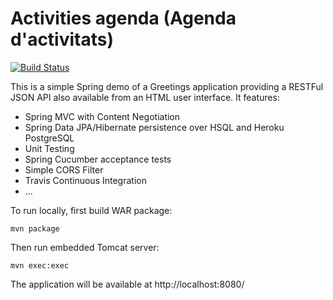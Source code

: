 Activities agenda (Agenda d'activitats)
============

[![Build Status](https://travis-ci.org/RogerTorra/springmvc-html.svg?branch=master)](https://travis-ci.org/RogerTorra/springmvc-html)

This is a simple Spring demo of a Greetings application providing a RESTFul JSON API also available from an HTML user interface. It features:

* Spring MVC with Content Negotiation
* Spring Data JPA/Hibernate persistence over HSQL and Heroku PostgreSQL
* Unit Testing
* Spring Cucumber acceptance tests
* Simple CORS Filter
* Travis Continuous Integration
* ...

To run locally, first build WAR package:
```
mvn package
```

Then run embedded Tomcat server:
```
mvn exec:exec
```

The application will be available at http://localhost:8080/
